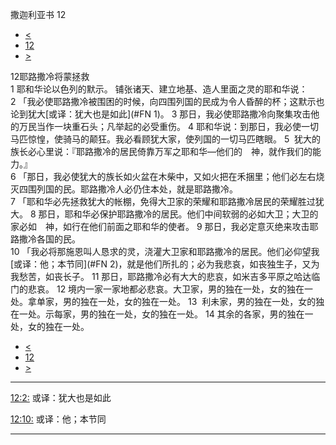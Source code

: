 ﻿





 撒迦利亚书 12




* [<](bible/ZEC11.md)
* [12](bible/ZEC.md)
* [>](bible/ZEC13.md)



 
12耶路撒冷将蒙拯救  
1 耶和华论以色列的默示。 铺张诸天、建立地基、造人里面之灵的耶和华说： 
2 「我必使耶路撒冷被围困的时候，向四围列国的民成为令人昏醉的杯；这默示也论到犹大[或译：犹大也是如此](#FN
1)。 
3 那日，我必使耶路撒冷向聚集攻击他的万民当作一块重石头；凡举起的必受重伤。 
4 耶和华说：到那日，我必使一切马匹惊惶，使骑马的颠狂。我必看顾犹大家，使列国的一切马匹瞎眼。 
5  犹大的族长必心里说：『耶路撒冷的居民倚靠万军之耶和华—他们的　神，就作我们的能力。』  
6 「那日，我必使犹大的族长如火盆在木柴中，又如火把在禾捆里；他们必左右烧灭四围列国的民。耶路撒冷人必仍住本处，就是耶路撒冷。  
7 「耶和华必先拯救犹大的帐棚，免得大卫家的荣耀和耶路撒冷居民的荣耀胜过犹大。 
8 那日，耶和华必保护耶路撒冷的居民。他们中间软弱的必如大卫；大卫的家必如　神，如行在他们前面之耶和华的使者。 
9 那日，我必定意灭绝来攻击耶路撒冷各国的民。  
10 「我必将那施恩叫人恳求的灵，浇灌大卫家和耶路撒冷的居民。他们必仰望我[或译：他；本节同](#FN
2)，就是他们所扎的；必为我悲哀，如丧独生子，又为我愁苦，如丧长子。 
11 那日，耶路撒冷必有大大的悲哀，如米吉多平原之哈达临门的悲哀。 
12 境内一家一家地都必悲哀。大卫家，男的独在一处，女的独在一处。拿单家，男的独在一处，女的独在一处。 
13  利未家，男的独在一处，女的独在一处。示每家，男的独在一处，女的独在一处。 
14 其余的各家，男的独在一处，女的独在一处。 
* [<](bible/ZEC11.md)
* [12](bible/ZEC.md)
* [>](bible/ZEC13.md)





---


[12:2:](#V2)
或译：犹大也是如此


[12:10:](#V10)
或译：他；本节同




---









